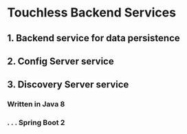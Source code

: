 # Touchless Backend Services

## 1. Backend service for data persistence
## 2. Config Server service
## 3. Discovery Server service

### Written in Java 8
### . . . Spring Boot 2
